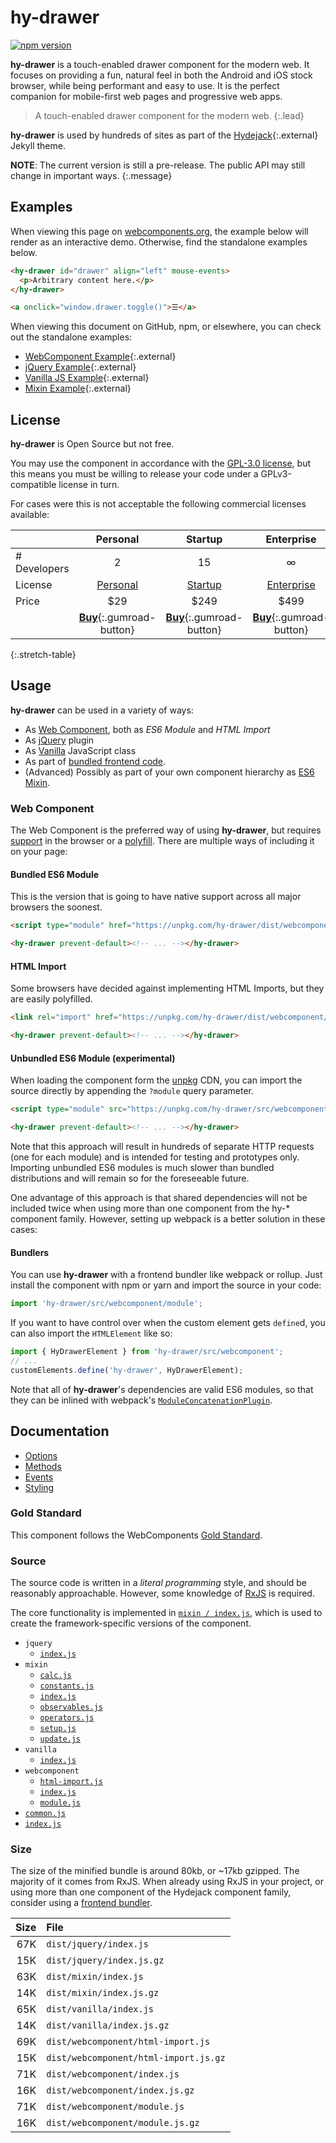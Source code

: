 # hy-drawer

[![npm version](https://badge.fury.io/js/hy-drawer.svg)](https://badge.fury.io/js/hy-drawer)

**hy-drawer** is a touch-enabled drawer component for the modern web. It focuses on providing a fun, natural feel in both the Android and iOS stock browser, while being performant and easy to use. It is the perfect companion for mobile-first web pages and progressive web apps.

> A touch-enabled drawer component for the modern web.
{:.lead}

**hy-drawer** is used by hundreds of sites as part of the [Hydejack]{:.external} Jekyll theme.

**NOTE**: The current version is still a pre-release. The public API may still change in important ways.
{:.message}

[hydejack]: https://hydejack.com/

<!--more-->

## Examples
When viewing this page on [webcomponents.org][wcorg], the example below will render as an interactive demo. Otherwise, find the standalone examples below.

[wcorg]: https://www.webcomponents.org/element/qwtel/hy-drawer

<!--
```
<custom-element-demo height="250">
  <template>
    <script src="https://unpkg.com/@webcomponents/webcomponentsjs@1.1.0"></script>
    <link rel="import" href="https://unpkg.com/hy-drawer/dist/webcomponent/hy-drawer.html">
    <next-code-block></next-code-block>
  </template>
</custom-element-demo>
```
-->
```html
<hy-drawer id="drawer" align="left" mouse-events>
  <p>Arbitrary content here.</p>
</hy-drawer>

<a onclick="window.drawer.toggle()">☰</a>
```

When viewing this document on GitHub, npm, or elsewhere, you can check out the standalone examples:

* [WebComponent Example](https://qwtel.com/hy-drawer/example/webcomponent/){:.external}
* [jQuery Example](https://qwtel.com/hy-drawer/example/jquery/){:.external}
* [Vanilla JS Example](https://qwtel.com/hy-drawer/example/vanilla/){:.external}
* [Mixin Example](https://qwtel.com/hy-drawer/example/mixin/){:.external}


## License
**hy-drawer** is Open Source but not free.

You may use the component in accordance with the [GPL-3.0 license](licenses/GPL-3.0.md),
but this means you must be willing to release your code under a GPLv3-compatible license in turn.

For cases were this is not acceptable the following commercial licenses available:

|              | Personal           | Startup            | Enterprise         |
|:-------------|:------------------:|:------------------:|:------------------:|
| # Developers | 2                  | 15                 | ∞                  |
| License      | [Personal][pl]     | [Startup][sl]      | [Enterprise][el]   |
| Price        | $29                | $249               | $499               |
| | [**Buy**][bp]{:.gumroad-button} | [**Buy**][bs]{:.gumroad-button} | [**Buy**][be]{:.gumroad-button} |
{:.stretch-table}


[pl]: licenses/personal.md
[sl]: licenses/startup.md
[el]: licenses/enterprise.md
[bp]: https://gumroad.com/l/hy-drawer-personal
[bs]: https://gumroad.com/l/hy-drawer-startup
[be]: https://gumroad.com/l/hy-drawer-enterprise


## Usage
**hy-drawer** can be used in a variety of ways:
* As [Web Component](usage/#web-component), both as *ES6 Module* and *HTML Import*
* As [jQuery](usage/#jquery) plugin
* As [Vanilla](usage/#vanilla) JavaScript class
* As part of [bundled frontend code](usage/#bundlers).
* (Advanced) Possibly as part of your own component hierarchy as [ES6 Mixin][esmixins].

[esmixins]: http://justinfagnani.com/2015/12/21/real-mixins-with-javascript-classes/

### Web Component
The Web Component is the preferred way of using **hy-drawer**, but requires [support] in the browser or a [polyfill]. There are multiple ways of including it on your page:

[support]: https://caniuse.com/#feat=template,custom-elementsv1,shadowdomv1,es6-module,imports
[polyfill]: https://github.com/webcomponents/webcomponentsjs

#### Bundled ES6 Module
This is the version that is going to have native support across all major browsers the soonest.

~~~html
<script type="module" href="https://unpkg.com/hy-drawer/dist/webcomponent/module.js"></script>

<hy-drawer prevent-default><!-- ... --></hy-drawer>
~~~

#### HTML Import
Some browsers have decided against implementing HTML Imports, but they are easily polyfilled.

~~~html
<link rel="import" href="https://unpkg.com/hy-drawer/dist/webcomponent/hy-drawer.html">

<hy-drawer prevent-default><!-- ... --></hy-drawer>
~~~

#### Unbundled ES6 Module (experimental)
When loading the component form the [unpkg] CDN, you can import the source directly by appending the `?module` query parameter.

~~~html
<script type="module" src="https://unpkg.com/hy-drawer/src/webcomponent/module?module"></script>

<hy-drawer prevent-default><!-- ... --></hy-drawer>
~~~

Note that this approach will result in hundreds of separate HTTP requests (one for each module) and is intended for testing and prototypes only. Importing unbundled ES6 modules is much slower than bundled distributions and will remain so for the foreseeable future.

One advantage of this approach is that shared dependencies will not be included twice when using more than one component from the hy-* component family. However, setting up webpack is a better solution in these cases:

#### Bundlers
You can use **hy-drawer** with a frontend bundler like webpack or rollup.
Just install the component with npm or yarn and import the source in your code:

```js
import 'hy-drawer/src/webcomponent/module';
```

If you want to have control over when the custom element gets `define`d, you can also import the `HTMLElement` like so:

```js
import { HyDrawerElement } from 'hy-drawer/src/webcomponent';
// ...
customElements.define('hy-drawer', HyDrawerElement);
```

Note that all of **hy-drawer**'s dependencies are valid ES6 modules, so that they can be inlined with webpack's [`ModuleConcatenationPlugin`][mcp].

[support]: https://caniuse.com/#feat=template,custom-elementsv1,shadowdomv1,es6-module,imports
[polyfill]: https://github.com/webcomponents/webcomponentsjs
[unpkg]: https://unpkg.com/
[mcp]: https://webpack.js.org/plugins/module-concatenation-plugin/


## Documentation

* [Options](doc/options.md)
* [Methods](doc/methods.md)
* [Events](doc/events.md)
* [Styling](doc/styling.md)

### Gold Standard
This component follows the WebComponents [Gold Standard](doc/gold-standard.md).

### Source
The source code is written in a *literal programming* style, and should be reasonably approachable.
However, some knowledge of [RxJS] is required.

The core functionality is implemented in [`mixin / index.js`](doc/source/mixin/README.md),
which is used to create the framework-specific versions of the component.

* `jquery`
  * [`index.js`](doc/source/jquery/README.md)
* `mixin`
  * [`calc.js`](doc/source/mixin/calc.md)
  * [`constants.js`](doc/source/mixin/constants.md)
  * [`index.js`](doc/source/mixin/README.md)
  * [`observables.js`](doc/source/mixin/observables.md)
  * [`operators.js`](doc/source/mixin/operators.md)
  * [`setup.js`](doc/source/mixin/setup.md)
  * [`update.js`](doc/source/mixin/update.md)
* `vanilla`
  * [`index.js`](doc/source/vanilla/README.md)
* `webcomponent`
  * [`html-import.js`](doc/source/webcomponent/html-import.md)
  * [`index.js`](doc/source/webcomponent/README.md)
  * [`module.js`](doc/source/webcomponent/module.md)
* [`common.js`](doc/source/common.md)
* [`index.js`](doc/source/README.md)

### Size
The size of the minified bundle is around 80kb, or ~17kb gzipped.
The majority of it comes from RxJS. When already using RxJS in your project, or using more than one component of the Hydejack component family, consider using a [frontend bundler](usage/README.md#bundlers).

| Size | File |
|-----:|:-----|
|  67K | `dist/jquery/index.js` |
|  15K | `dist/jquery/index.js.gz` |
|  63K | `dist/mixin/index.js` |
|  14K | `dist/mixin/index.js.gz` |
|  65K | `dist/vanilla/index.js` |
|  14K | `dist/vanilla/index.js.gz` |
|  69K | `dist/webcomponent/html-import.js` |
|  15K | `dist/webcomponent/html-import.js.gz` |
|  71K | `dist/webcomponent/index.js` |
|  16K | `dist/webcomponent/index.js.gz` |
|  71K | `dist/webcomponent/module.js` |
|  16K | `dist/webcomponent/module.js.gz` |


[rxjs]: https://github.com/ReactiveX/rxjs
[support]: https://caniuse.com/#feat=template,custom-elementsv1,shadowdomv1,es6-module,imports
[polyfill]: https://github.com/webcomponents/webcomponentsjs
[unpkg]: https://unpkg.com/
[mcp]: https://webpack.js.org/plugins/module-concatenation-plugin/
